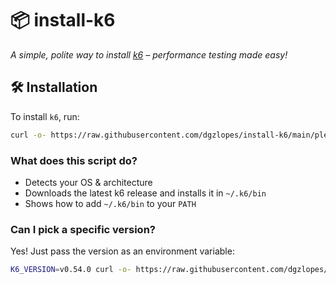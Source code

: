 # 📦 install-k6
*A simple, polite way to install [k6](https://github.com/grafana/k6) – performance testing made easy!*  

## 🛠 Installation
To install `k6`, run:  
```sh
curl -o- https://raw.githubusercontent.com/dgzlopes/install-k6/main/please.sh | sh
```

### What does this script do?
- Detects your OS & architecture
- Downloads the latest k6 release and installs it in `~/.k6/bin`
- Shows how to add `~/.k6/bin` to your `PATH`

### Can I pick a specific version?

Yes! Just pass the version as an environment variable:
```sh
K6_VERSION=v0.54.0 curl -o- https://raw.githubusercontent.com/dgzlopes/install-k6/main/please.sh | sh
```

